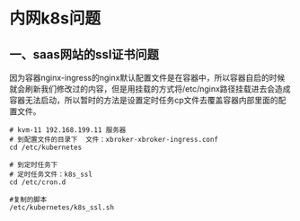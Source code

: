 # 内网k8s问题

## 一、saas网站的ssl证书问题

因为容器nginx-ingress的nginx默认配置文件是在容器中，所以容器自启的时候就会刷新我们修改过的内容，但是用挂载的方式将/etc/nginx路径挂载进去会造成容器无法启动，所以暂时的方法是设置定时任务cp文件去覆盖容器内部里面的配置文件。

```shell
# kvm-11 192.168.199.11 服务器
# 到配置文件的目录下  文件：xbroker-xbroker-ingress.conf
cd /etc/kubernetes

# 到定时任务下
# 定时任务文件：k8s_ssl
cd /etc/cron.d

#复制的脚本
/etc/kubernetes/k8s_ssl.sh
```

